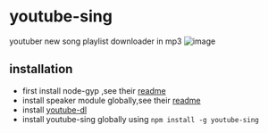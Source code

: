 # youtube-sing
youtuber new song playlist downloader in mp3
![image](https://user-images.githubusercontent.com/22680912/27804047-83e0ae18-604a-11e7-8c7b-2015e6c67277.png)


## installation
- first install node-gyp ,see their [readme](https://github.com/nodejs/node-gyp/blob/master/README.md)
- install speaker module globally,see their [readme](https://www.npmjs.com/package/speaker)
- install [youtube-dl](https://rg3.github.io/youtube-dl/download.html)
- install youtube-sing globally using `npm install -g youtube-sing`
